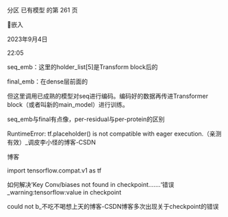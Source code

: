 分区 已有模型 的第 261 页

嵌入

2023年9月4日

22:05



seq_emb：这里的holder_list[5]是Transform block后的

final_emb：在dense层前面的

但这里调用已成熟的模型对seq进行编码。编码好的数据再传进Transformer block（或者叫新的main_model）进行训练。

seq_emb与final有点像，per-residual与per-protein的区别

RuntimeError: tf.placeholder() is not compatible with eager execution.（亲测有效）_调皮李小怪的博客-CSDN

博客

import  tensorflow.compat.v1  as  tf

如何解决‘Key Conv/biases not found in checkpoint.......‘错误_warning:tensorflow:value in checkpoint

could not b_不吃不喝想上天的博客-CSDN博客多次出现关于checkpoint的错误

